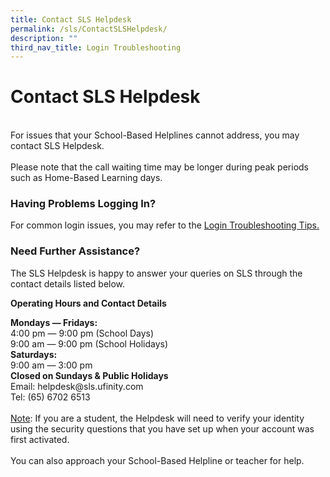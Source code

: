 ```yaml
---
title: Contact SLS Helpdesk
permalink: /sls/ContactSLSHelpdesk/
description: ""
third_nav_title: Login Troubleshooting
---
```


<h1>Contact SLS Helpdesk</h1>
<br>For issues that your School-Based Helplines cannot address, you may contact SLS Helpdesk. 
<br><br>Please note that the call waiting time may be longer during peak periods such as Home-Based Learning days.
 <h3 >Having Problems Logging In?</h3>
 <p>For common login issues, you may refer to the <a target="_blank" href="https://www.learning.moe.edu.sg/sls/user-guide/vle/logintroubleshooting/index.html">Login Troubleshooting Tips.</a></p>
<h3 >Need Further Assistance?</h3>
<p>The SLS Helpdesk is happy to answer your queries on SLS through the contact details listed below.</p>
 <p><b>Operating Hours and Contact Details</b></p>
 <b>Mondays ― Fridays:</b>
 <br>4:00 pm ― 9:00 pm (School Days)
 <br>9:00 am ― 9:00 pm (School Holidays)
 <br><b>Saturdays:</b>
<br>9:00 am ― 3:00 pm
 <br><b>Closed on Sundays &amp; Public Holidays</b>
 <br>Email: helpdesk@sls.ufinity.com
 <br>Tel: (65) 6702 6513
 <br> <br><u>Note</u>: If you are a student, the Helpdesk will need to verify your identity using the security questions that you have set up when your account was first activated.<br>
 <br>You can also approach your School-Based Helpline or teacher for help.